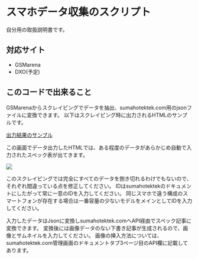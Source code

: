 # スマホデータ収集のスクリプト

自分用の取扱説明書です。

## 対応サイト
- GSMarena
- DXO(予定)

## このコードで出来ること

GSMarenaからスクレイピングでデータを抽出、sumahotektek.com用のjsonファイルに変換できます。
以下はスクレイピング時に出力されるHTMLのサンプルです。

<a href='https://motimoti-dev.github.io/get-phone-data/sample-data.html'>出力結果のサンプル</a>

この画面でデータ出力したHTMLでは、ある程度のデータがあらかじめ自動で入力されたスペック表が出てきます。

<img src='images/sample-1'>

このスクレイピングでは完全にすべてのデータを捌き切れるわけでもないので、それぞれ間違っている点を修正してください。
IDはsumahotektekのドキュメントにしたがって常に一意のIDを入力してください。
同じスマホで違う構成のスマートフォンが存在する場合は一番容量の少ないモデルをメインとしてIDを入力してください。

入力したデータはJsonに変換しsumahotektek.comへAPI経由でスペック記事に変換できます。
変換後には画像データのない下書き記事が生成されるので、画像とサムネイルを入力してください。
画像の挿入方法については、sumahotektek.com管理画面のドキュメントタブ3ページ目のAPI欄に記載してあります。


